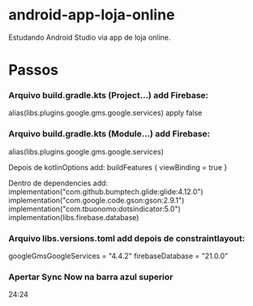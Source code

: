 # android-app-loja-online
Estudando Android Studio via app de loja online.

# Passos

### Arquivo build.gradle.kts (Project...) add Firebase:
alias(libs.plugins.google.gms.google.services) apply false

### Arquivo build.gradle.kts (Module...) add Firebase:
alias(libs.plugins.google.gms.google.services)

Depois de kotlinOptions add:
buildFeatures {
    viewBinding = true
}

Dentro de dependencies add:
implementation("com.github.bumptech.glide:glide:4.12.0")
implementation("com.google.code.gson:gson:2.9.1")
implementation("com.tbuonomo:dotsindicator:5.0")
implementation(libs.firebase.database)

### Arquivo libs.versions.toml add depois de constraintlayout:
googleGmsGoogleServices = "4.4.2"
firebaseDatabase = "21.0.0"

### Apertar Sync Now na barra azul superior

24:24